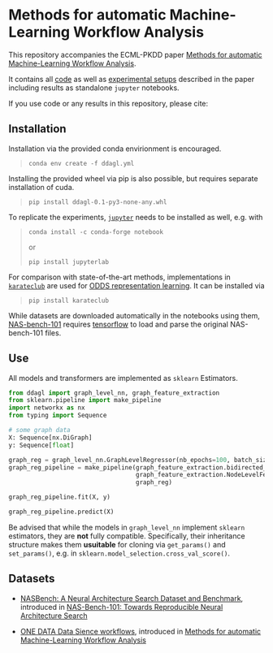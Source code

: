# Methods for automatic Machine-Learning Workflow Analysis


This repository accompanies the ECML-PKDD paper [Methods for automatic Machine-Learning Workflow Analysis]().

It contains all [code](ddagl) as well as [experimental setups](experiments) described in the paper including results as standalone `jupyter` notebooks.

If you use code or any results in this repository, please cite:
>

## Installation


Installation via the provided conda envirionment is encouraged.

> `conda env create -f ddagl.yml`

Installing the provided wheel via pip is also possible, but requires separate installation of cuda.

> `pip install ddagl-0.1-py3-none-any.whl`

To replicate the experiments, [`jupyter`](https://jupyter.org/install) needs to be installed as well, e.g. with


> `conda install -c conda-forge notebook`
> 
> or 
> 
> `pip install jupyterlab`

For comparison with state-of-the-art methods, implementations in [`karateclub`](https://karateclub.readthedocs.io/en/latest/notes/installation.html) are used for [ODDS representation learning](experiments/representation_learning.ipynb).
It can be installed via
> `pip install karateclub`

While datasets are downloaded automatically in the notebooks using them, [NAS-bench-101](https://github.com/google-research/nasbench/blob/master/setup.py) requires [tensorflow](https://www.tensorflow.org/install) to load and parse the original NAS-bench-101 files.

## Use


All models and transformers are implemented as `sklearn` Estimators.


```python
from ddagl import graph_level_nn, graph_feature_extraction
from sklearn.pipeline import make_pipeline
import networkx as nx
from typing import Sequence

# some graph data
X: Sequence[nx.DiGraph]
y: Sequence[float]

graph_reg = graph_level_nn.GraphLevelRegressor(nb_epochs=100, batch_size=100)
graph_reg_pipeline = make_pipeline(graph_feature_extraction.bidirected_transformer, 
                                   graph_feature_extraction.NodeLevelFeatureTransformer(), 
                                   graph_reg)

graph_reg_pipeline.fit(X, y)

graph_reg_pipeline.predict(X)

```


Be advised that while the models in `graph_level_nn` implement `sklearn` estimators, they are **not** fully compatible.
Specifically, their inheritance structure makes them **usuitable** for cloning via `get_params()` and `set_params()`, e.g.
in `sklearn.model_selection.cross_val_score()`.

## Datasets

- [NASBench: A Neural Architecture Search Dataset and Benchmark](https://github.com/google-research/nasbench), introduced in [NAS-Bench-101: Towards Reproducible Neural Architecture Search](https://arxiv.org/abs/1902.09635)

- [ONE DATA Data Sience workflows](https://zenodo.org/record/4633704), introduced in [Methods for automatic Machine-Learning Workflow Analysis]()
